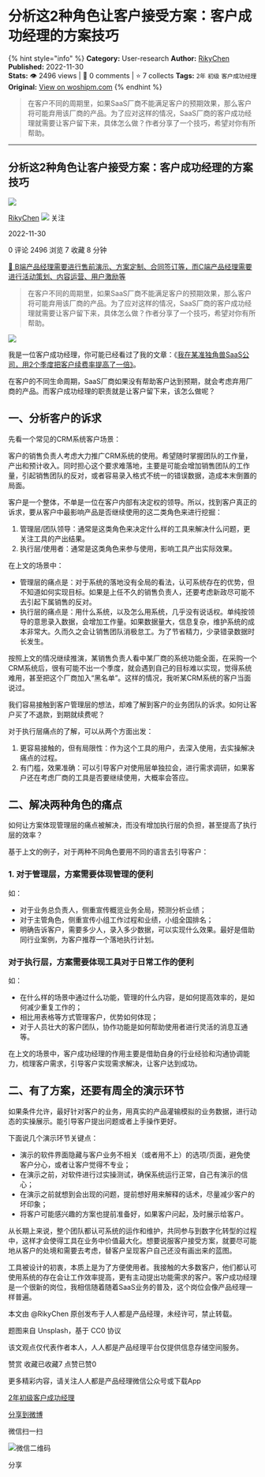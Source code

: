 # 分析这2种角色让客户接受方案：客户成功经理的方案技巧
{% hint style="info" %}
**Category:** User-research
**Author:** [RikyChen](https://www.woshipm.com/u/829749)
**Published:** 2022-11-30  
**Stats:** 👁️ 2496 views | 💬 0 comments | ⭐ 7 collects
**Tags:** `2年` `初级` `客户成功经理`
**Original:** [View on woshipm.com](https://www.woshipm.com/user-research/5692737.html)
{% endhint %}
> 在客户不同的周期里，如果SaaS厂商不能满足客户的预期效果，那么客户将可能弃用该厂商的产品。为了应对这样的情况，SaaS厂商的客户成功经理就需要让客户留下来，具体怎么做？作者分享了一个技巧，希望对你有所帮助。

---

## 分析这2种角色让客户接受方案：客户成功经理的方案技巧

[![](https://static.woshipm.com/view/2022112315145884218.jpeg?imageView2/1/w/72/h/72/q/100)](https://www.woshipm.com/u/829749)

[RikyChen](https://www.woshipm.com/u/829749) ![](https://static.woshipm.com/tag/1101_1@2x.png) 关注

2022-11-30

0 评论 2496 浏览 7 收藏 8 分钟

[🔗 B端产品经理需要进行售前演示、方案定制、合同签订等，而C端产品经理需要进行活动策划、内容运营、用户激励等](https://ke.qidianla.com/courses/bcpm)

> 在客户不同的周期里，如果SaaS厂商不能满足客户的预期效果，那么客户将可能弃用该厂商的产品。为了应对这样的情况，SaaS厂商的客户成功经理就需要让客户留下来，具体怎么做？作者分享了一个技巧，希望对你有所帮助。

![](https://image.woshipm.com/wp-files/2022/11/FAGGYzjzGKNDmrOWtaKD.jpg)

我是一位客户成功经理，你可能已经看过了我的文章：《[我在某准独角兽SaaS公司，用2个季度把客户续费率提高了一倍》](https://www.woshipm.com/marketing/5536564.html)。

在客户的不同生命周期，SaaS厂商如果没有帮助客户达到预期，就会考虑弃用厂商的产品。而客户成功经理的职责就是让客户留下来，该怎么做呢？

## 一、分析客户的诉求

先看一个常见的CRM系统客户场景：

客户的销售负责人考虑大力推广CRM系统的使用。希望随时掌握团队的工作量，产出和预计收入。同时担心这个要求难落地，主要是可能会增加销售团队的工作量，引起销售团队的反对，或者容易录入格式不统一的错误数据，造成本末倒置的局面。

客户是一个整体，不单是一位在客户内部有决定权的领导。所以，找到客户真正的诉求，要从客户中最影响产品是否继续使用的这二类角色来进行挖掘：

1.  管理层/团队领导：通常是这类角色来决定什么样的工具来解决什么问题，更关注工具的产出结果。
2.  执行层/使用者：通常是这类角色来参与使用，影响工具产出实际效果。

在上文的场景中：

*   管理层的痛点是：对于系统的落地没有全局的看法，认可系统存在的优势，但不知道如何实现目标。如果是上任不久的销售负责人，还要考虑新政尽可能不去引起下属销售的反对。
*   执行层的痛点是：用什么系统，以及怎么用系统，几乎没有说话权。单纯按领导的意思录入数据，会增加工作量。如果数据量大，信息复杂，维护系统的成本非常大。久而久之会让销售团队消极怠工。为了节省精力，少录错录数据时长发生。

按照上文的情况继续推演，某销售负责人看中某厂商的系统功能全面，在采购一个CRM系统后，很有可能不出一个季度，就会遇到自己的目标难以实现，觉得系统难用，甚至把这个厂商加入“黑名单”。这样的情况，我听某CRM系统的客户当面说过。

我们容易接触到客户管理层的想法，却难了解到客户的业务团队的诉求。如何让客户买了不退款，到期就续费呢？

对于执行层痛点的了解，可以从两个方面出发：

1.  更容易接触的，但有局限性：作为这个工具的用户，去深入使用，去实操解决痛点的过程。
2.  有门槛，效果准确：可以引导客户对使用层单独拉会，进行需求调研，如果客户还在考虑厂商的工具是否要继续使用，大概率会答应。

## 二、解决两种角色的痛点

如何让方案体现管理层的痛点被解决，而没有增加执行层的负担，甚至提高了执行层的效率？

基于上文的例子，对于两种不同角色要用不同的语言去引导客户：

### 1\. 对于管理层，方案需要体现管理的便利

如：

*   对于业务总负责人，侧重宣传概览业务全局，预测分析业绩；
*   对于主管角色，侧重宣传小组工作过程和业绩，小组全国排名；
*   明确告诉客户，需要多少人，录入多少数据，可以实现什么效果。最好是借助同行业案例，为客户推荐一个落地执行计划。

### 对于执行层，方案需要体现工具对于日常工作的便利

如：

*   在什么样的场景中通过什么功能，管理的什么内容，是如何提高效率的，是如何减少重复工作的；
*   相比用表格等方式管理客户，优势如何体现；
*   对于人员壮大的客户团队，协作功能是如何帮助使用者进行灵活的消息互通等。

在上文的场景中，客户成功经理的作用主要是借助自身的行业经验和沟通协调能力，梳理客户需求，引导客户实现需求解决，让客户达到成功。

## 二、有了方案，还要有周全的演示环节

如果条件允许，最好针对客户的业务，用真实的产品灌输模拟的业务数据，进行动态的实操展示。能引导客户提出问题或者上手操作更好。

下面说几个演示环节关键点：

*   演示的软件界面隐藏与客户业务不相关（或者用不上）的选项/页面，避免使客户分心，或者让客户觉得不专业；
*   在演示之前，对软件进行过实操测试，确保系统运行正常，自己有演示的信心；
*   在演示之前就想到会出现的问题，提前想好用来解释的话术，尽量减少客户的坏印象；
*   将客户可能感兴趣的方案也提前准备好，如果客户问起，及时展示给客户。

从长期上来说，整个团队都认可系统的运作和维护，共同参与到数字化转型的过程中，这样才会使得工具在业务中价值最大化。想要说服客户接受方案，就要尽可能地从客户的处境和需要去考虑，替客户呈现客户自己还没有画出来的蓝图。

工具被设计的初衷，本质上是为了方便使用者。我接触的大多数客户，他们都认可使用系统的存在会让工作效率提高，更有主动提出功能需求的客户。客户成功经理是一个很新的岗位，我相信随着随着SaaS业务的普及，这个岗位会像产品经理一样普遍。

本文由 @RikyChen 原创发布于人人都是产品经理，未经许可，禁止转载。

题图来自 Unsplash，基于 CC0 协议

该文观点仅代表作者本人，人人都是产品经理平台仅提供信息存储空间服务。

赞赏 收藏已收藏7 点赞已赞0

更多精彩内容，请关注人人都是产品经理微信公众号或下载App

[2年](https://www.woshipm.com/tag/2%e5%b9%b4)[初级](https://www.woshipm.com/tag/%e5%88%9d%e7%ba%a7)[客户成功经理](https://www.woshipm.com/tag/%e5%ae%a2%e6%88%b7%e6%88%90%e5%8a%9f%e7%bb%8f%e7%90%86)

[分享到微博](https://service.weibo.com/share/share.php?appkey=2775287854&title=分析这2种角色让客户接受方案：客户成功经理的方案技巧&url=https://www.woshipm.com/user-research/5692737.html&pic=https://image.woshipm.com/wp-files/2022/11/FAGGYzjzGKNDmrOWtaKD.jpg)

微信扫一扫

![微信二维码](https://api.pwmqr.com/qrcode/create/?url=https://www.woshipm.com/user-research/5692737.html)

分享